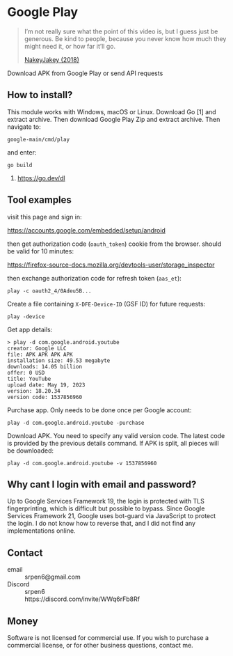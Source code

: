 # Google Play

> I’m not really sure what the point of this video is, but I guess just be
> generous. Be kind to people, because you never know how much they might need
> it, or how far it’ll go.
>
> [NakeyJakey (2018)](//youtube.com/watch?v=Cr0UYNKmrUs)

Download APK from Google Play or send API requests

## How to install?

This module works with Windows, macOS or Linux. Download Go [1] and extract
archive. Then download Google Play Zip and extract archive. Then navigate to:

~~~
google-main/cmd/play
~~~

and enter:

~~~
go build
~~~

1. https://go.dev/dl

## Tool examples

visit this page and sign in:

https://accounts.google.com/embedded/setup/android

then get authorization code (`oauth_token`) cookie from the browser. should be
valid for 10 minutes:

<https://firefox-source-docs.mozilla.org/devtools-user/storage_inspector>

then exchange authorization code for refresh token (`aas_et`):

~~~
play -c oauth2_4/0Adeu5B...
~~~

Create a file containing `X-DFE-Device-ID` (GSF ID) for future requests:

~~~
play -device
~~~

Get app details:

~~~
> play -d com.google.android.youtube
creator: Google LLC
file: APK APK APK APK
installation size: 49.53 megabyte
downloads: 14.05 billion
offer: 0 USD
title: YouTube
upload date: May 19, 2023
version: 18.20.34
version code: 1537856960
~~~

Purchase app. Only needs to be done once per Google account:

~~~
play -d com.google.android.youtube -purchase
~~~

Download APK. You need to specify any valid version code. The latest code is
provided by the previous details command. If APK is split, all pieces will be
downloaded:

~~~
play -d com.google.android.youtube -v 1537856960
~~~

## Why cant I login with email and password?

Up to Google Services Framework 19, the login is protected with TLS
fingerprinting, which is difficult but possible to bypass. Since Google
Services Framework 21, Google uses bot-guard via JavaScript to protect the
login. I do not know how to reverse that, and I did not find any
implementations online.

## Contact

<dl>
   <dt>
   email
   </dt>
   <dd>
   srpen6@gmail.com
   </dd>
   <dt>
   Discord
   </dt>
   <dd>
   srpen6
   </dd>
   <dd>
   https://discord.com/invite/WWq6rFb8Rf
   </dd>
</dl>

## Money

Software is not licensed for commercial use. If you wish to purchase a
commercial license, or for other business questions, contact me.
